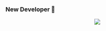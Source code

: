 ### New Developer 👋
<p align="center">
  <a href="https://skillicons.dev">
    <img src="https://skillicons.dev/icons?i=git,php,bash,postgres,vscode,html,js,css,github,gitlab&theme=dark " />
  </a>
</p>
<!--
**AndresSantanaDev/AndresSantanaDev** is a ✨ _special_ ✨ repository because its `README.md` (this file) appears on your GitHub profile.


-->
